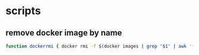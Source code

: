 # scripts

## remove docker image by name
```bash
function dockerrmi { docker rmi -f $(docker images | grep "$1" | awk '{ printf("%s\n", $3) }') }; dockerrmi postgres
```
